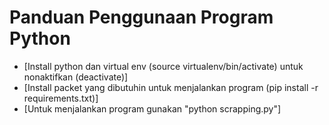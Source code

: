 # Panduan Penggunaan Program Python

* [Install python dan virtual env (source virtualenv/bin/activate) untuk nonaktifkan (deactivate)]
* [Install packet yang dibutuhin untuk menjalankan program (pip install -r requirements.txt)]
* [Untuk menjalankan program gunakan "python scrapping.py"]